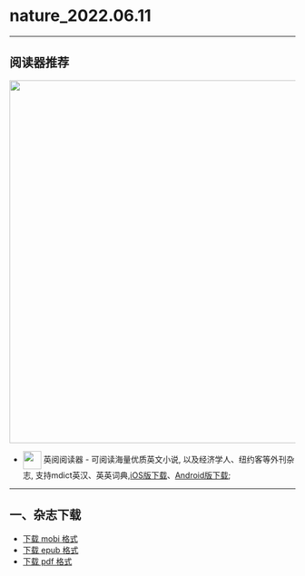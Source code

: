 # nature_2022.06.11
--------------
## 阅读器推荐
<a href="https://ereader.link/?utm_source=github&utm_medium=github&utm_campaign=github" target="_blank">
<img src="https://pic2.zhimg.com/v2-2158f25799daf1cc82b8c88286d58709_1440w.jpg" width="640px"/>
</a>

* <img align="center" src="https://ereader.link/images/ereader.png" width="32px" /> 英阅阅读器 - 可阅读海量优质英文小说, 以及经济学人、纽约客等外刊杂志, 支持mdict英汉、英英词典,[iOS版下载](https://apps.apple.com/cn/app/ereader-%E8%8B%B1%E9%98%85%E9%98%85%E8%AF%BB%E5%99%A8/id1558805880)、[Android版下载](https://ereader.link/apps/EReader-For-Android.apk);

---------------------
## 一、杂志下载
* [下载 mobi 格式](https://raw.githubusercontent.com/hehonghui/the-economist-ebooks/master/./03_nature/2022.06.11/nature_2022.06.11.mobi) 
* [下载 epub 格式](https://raw.githubusercontent.com/hehonghui/the-economist-ebooks/master/./03_nature/2022.06.11/nature_2022.06.11.epub)
* [下载 pdf 格式](https://raw.githubusercontent.com/hehonghui/the-economist-ebooks/master/./03_nature/2022.06.11/nature_2022.06.11.pdf)
    
